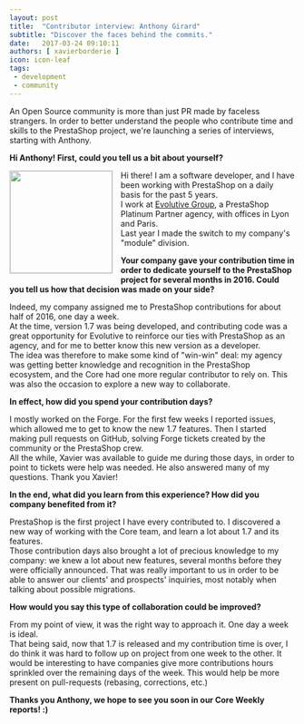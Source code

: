 ```yaml
---
layout: post
title:  "Contributor interview: Anthony Girard"
subtitle: "Discover the faces behind the commits."
date:   2017-03-24 09:10:11
authors: [ xavierborderie ]
icon: icon-leaf
tags:
 - development
 - community
---
```


An Open Source community is more than just PR made by faceless strangers. In order to better understand the people who contribute time and skills to the PrestaShop project, we're launching a series of interviews, starting with Anthony.


**Hi Anthony! First, could you tell us a bit about yourself?**

<img style="border: 1px solid #CCC; float: left; margin: 0 1em 1em 0;" width="180" height="180" src="/assets/images/2017/03/anthony-girard.jpg"> Hi there! I am a software developer, and I have been working with PrestaShop on a daily basis for the past 5 years.<br/>
I work at [Evolutive Group](http://www.evolutive-group.com/), a PrestaShop Platinum Partner agency, with offices in Lyon and Paris.<br/>
Last year I made the switch to my company's "module" division.

**Your company gave your contribution time in order to dedicate yourself to the PrestaShop project for several months in 2016. Could you tell us how that decision was made on your side?**

Indeed, my company assigned me to PrestaShop contributions for about half of 2016, one day a week.<br/>
At the time, version 1.7 was being developed, and contributing code was a great opportunity for Evolutive to reinforce our ties with PrestaShop as an agency, and for me to better know this new version as a developer.<br/>
The idea was therefore to make some kind of "win-win" deal: my agency was getting better knowledge and recognition in the PrestaShop ecosystem, and the Core had one more regular contributor to rely on. This was also the occasion to explore a new way to collaborate.

**In effect, how did you spend your contribution days?**

I mostly worked on the Forge. For the first few weeks I reported issues, which allowed me to get to know the new 1.7 features. Then I started making pull requests on GitHub, solving Forge tickets created by the community or the PrestaShop crew.<br>
All the while, Xavier was available to guide me during those days, in order to point to tickets were help was needed. He also answered many of my questions. Thank you Xavier!

**In the end, what did you learn from this experience? How did you company benefited from it?**

PrestaShop is the first project I have every contributed to. I discovered a new way of working with the Core team, and learn a lot about 1.7 and its features.<br/>
Those contribution days also brought a lot of precious knowledge to my company: we knew a lot about new features, several months before they were officially announced. That was really important to us in order to be able to answer our clients' and prospects' inquiries, most notably when talking about possible migrations.<br/>

**How would you say this type of collaboration could be improved?**

From my point of view, it was the right way to approach it. One day a week is ideal.<br/>
That being said, now that 1.7 is released and my contribution time is over, I do think it was hard to follow up on project from one week to the other. It would be interesting to have companies give more contributions hours sprinkled over the remaining days of the week. This would help be more present on pull-requests (rebasing, corrections, etc.)

**Thanks you Anthony, we hope to see you soon in our Core Weekly reports! :)**
